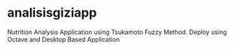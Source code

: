 # analisisgiziapp
Nutrition Analysis Application using Tsukamoto Fuzzy Method. Deploy using Octave and Desktop Based Application
